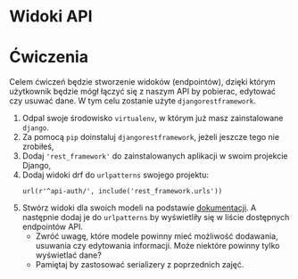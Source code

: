 # Widoki API

# Ćwiczenia

Celem ćwiczeń będzie stworzenie widoków (endpointów), dzięki którym użytkownik będzie mógł łączyć się z naszym API by pobierac, edytować czy usuwać dane. W tym celu zostanie użyte `djangorestframework`.

1. Odpal swoje środowisko `virtualenv`, w którym już masz zainstalowane `django`.
2. Za pomocą `pip` doinstaluj `djangorestframework`, jeżeli jeszcze tego nie zrobiłeś,
3. Dodaj `'rest_framework'` do zainstalowanych aplikacji w swoim projekcie Django,
4. Dodaj widoki drf do `urlpatterns` swojego projektu:
   ```
   url(r'^api-auth/', include('rest_framework.urls'))
   ```
5. Stwórz widoki dla swoich modeli na podstawie [dokumentacji](https://www.django-rest-framework.org/tutorial/3-class-based-views/). A następnie dodaj je do `urlpatterns` by wyświetliły się w liście dostępnych endpointów API.
   - Zwróć uwagę, które modele powinny mieć możliwość dodawania, usuwania czy edytowania informacji. Może niektóre powinny tylko wyświetlać dane?
   - Pamiętaj by zastosować serializery z poprzednich zajęć.